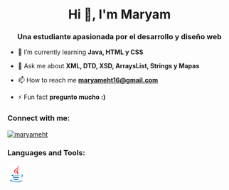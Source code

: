 <h1 align="center">Hi 👋, I'm Maryam</h1>
<h3 align="center">Una estudiante apasionada por el desarrollo y diseño web </h3>

- 🌱 I’m currently learning **Java, HTML y CSS**

- 💬 Ask me about **XML, DTD, XSD, ArraysList, Strings y Mapas**

- 📫 How to reach me **maryameht16@gmail.com**

- ⚡ Fun fact **pregunto mucho :)**

<h3 align="left">Connect with me:</h3>
<p align="left">
<a href="https://linkedin.com/in/maryameht" target="blank"><img align="center" src="https://raw.githubusercontent.com/rahuldkjain/github-profile-readme-generator/master/src/images/icons/Social/linked-in-alt.svg" alt="maryameht" height="30" width="40" /></a>
</p>

<h3 align="left">Languages and Tools:</h3>
<p align="left"> <a href="https://www.java.com" target="_blank" rel="noreferrer"> <img src="https://raw.githubusercontent.com/devicons/devicon/master/icons/java/java-original.svg" alt="java" width="40" height="40"/> </a> </p>
